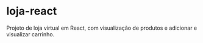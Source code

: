 # loja-react
Projeto de loja virtual em React, com visualização de produtos e adicionar e visualizar carrinho.
